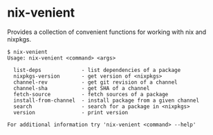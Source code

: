 # nix-venient

Provides a collection of convenient functions for working with nix and nixpkgs.

```
$ nix-venient
Usage: nix-venient <command> <args>

  list-deps             - list dependencies of a package
  nixpkgs-version       - get version of <nixpkgs>
  channel-rev           - get git revision of a channel
  channel-sha           - get SHA of a channel
  fetch-source          - fetch sources of a package
  install-from-channel  - install package from a given channel
  search                - search for a package in <nixpkgs>
  version               - print version

For additional information try 'nix-venient <command> --help'
```

